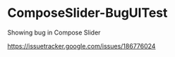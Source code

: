 # ComposeSlider-BugUITest
Showing bug in Compose Slider 

https://issuetracker.google.com/issues/186776024 
